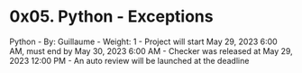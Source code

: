 # 0x05. Python - Exceptions

Python
    - By: Guillaume
    - Weight: 1
    - Project will start May 29, 2023 6:00 AM, must end by May 30, 2023 6:00 AM
    - Checker was released at May 29, 2023 12:00 PM
    - An auto review will be launched at the deadline
